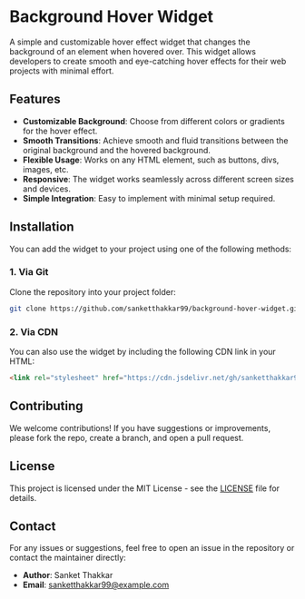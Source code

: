 # Background Hover Widget

A simple and customizable hover effect widget that changes the background of an element when hovered over. This widget allows developers to create smooth and eye-catching hover effects for their web projects with minimal effort.

## Features

- **Customizable Background**: Choose from different colors or gradients for the hover effect.
- **Smooth Transitions**: Achieve smooth and fluid transitions between the original background and the hovered background.
- **Flexible Usage**: Works on any HTML element, such as buttons, divs, images, etc.
- **Responsive**: The widget works seamlessly across different screen sizes and devices.
- **Simple Integration**: Easy to implement with minimal setup required.

## Installation

You can add the widget to your project using one of the following methods:

### 1. Via Git

Clone the repository into your project folder:
```bash
git clone https://github.com/sanketthakkar99/background-hover-widget.git
```

### 2. Via CDN

You can also use the widget by including the following CDN link in your HTML:
```html
<link rel="stylesheet" href="https://cdn.jsdelivr.net/gh/sanketthakkar99/background-hover-widget/style.css">
```

## Contributing

We welcome contributions! If you have suggestions or improvements, please fork the repo, create a branch, and open a pull request.

## License

This project is licensed under the MIT License - see the [LICENSE](LICENSE) file for details.

## Contact

For any issues or suggestions, feel free to open an issue in the repository or contact the maintainer directly:

- **Author**: Sanket Thakkar
- **Email**: sanketthakkar99@example.com
